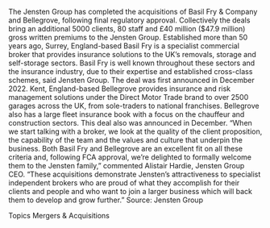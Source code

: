 The Jensten Group has completed the acquisitions of Basil Fry & Company and Bellegrove, following final regulatory approval. Collectively the deals bring an additional 5000 clients, 80 staff and £40 million ($47.9 million) gross written premiums to the Jensten Group.
Established more than 50 years ago, Surrey, England-based Basil Fry is a specialist commercial broker that provides insurance solutions to the UK’s removals, storage and self-storage sectors. Basil Fry is well known throughout these sectors and the insurance industry, due to their expertise and established cross-class schemes, said Jensten Group. The deal was first announced in December 2022.
Kent, England-based Bellegrove provides insurance and risk management solutions under the Direct Motor Trade brand to over 2500 garages across the UK, from sole-traders to national franchises. Bellegrove also has a large fleet insurance book with a focus on the chauffeur and construction sectors. This deal also was announced in December.
“When we start talking with a broker, we look at the quality of the client proposition, the capability of the team and the values and culture that underpin the business. Both Basil Fry and Bellegrove are an excellent fit on all these criteria and, following FCA approval, we’re delighted to formally welcome them to the Jensten family,” commented Alistair Hardie, Jensten Group CEO.
“These acquisitions demonstrate Jensten’s attractiveness to specialist independent brokers who are proud of what they accomplish for their clients and people and who want to join a larger business which will back them to develop and grow further.”
Source: Jensten Group

Topics
Mergers & Acquisitions
